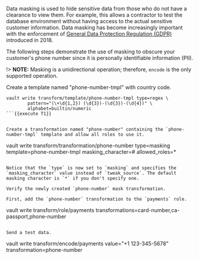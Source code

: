 Data masking is used to hide sensitive data from those who do not have a clearance to view them. For example, this allows a contractor to test the database environment without having access to the actual sensitive customer information. Data masking has become increasingly important with the enforcement
of [General Data Protection Regulation (GDPR)](https://www.eugdpr.org/) introduced in 2018.

The following steps demonstrate the use of masking to obscure your customer's phone number since it is personally identifiable information (PII).

!> **NOTE:** Masking is a unidirectional operation; therefore, `encode` is the only supported operation.

Create a template named "phone-number-tmpl" with country code.

```
vault write transform/template/phone-number-tmpl type=regex \
        pattern="(\+\d{1,2}) (\d{3})-(\d{3})-(\d{4})" \
        alphabet=builtin/numeric
```{{execute T1}}


Create a transformation named "phone-number" containing the `phone-number-tmpl` template and allow all roles to use it.

```
vault write transform/transformation/phone-number type=masking \
        template=phone-number-tmpl masking_character=# allowed_roles=*
```{{execute T1}}

Notice that the `type` is now set to `masking` and specifies the `masking_character` value instead of `tweak_source`. The default masking character is `*` if you don't specify one.

Verify the newly created `phone-number` mask transformation.

First, add the `phone-number` transformation to the `payments` role.

```
vault write transform/role/payments transformations=card-number,ca-passport,phone-number
```{{execute T1}}

Send a test data.

```
vault write transform/encode/payments value="+1 123-345-5678" \
        transformation=phone-number
```{{execute T1}}
